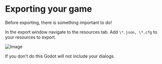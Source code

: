 # Exporting your game

Before exporting, there is something important to do!

In the export window navigate to the resources tab. Add `\*.json, \*.cfg` to your resources to export.

![Image](https://github.com/Jowan-Spooner/dialogic/blob/plugin-docs/addons/dialogic/Documentation/Content/Tutorials/Images/ExportResources.PNG)

If you don't do this Godot will not include your dialogs.